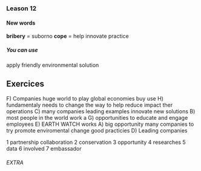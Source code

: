 ### Leason 12

#### New words
**bribery** = suborno
**cope** = help
innovate
practice

##### You can use
apply friendly environmental solution

## Exercices
F) Companies huge world to play global economies buy use
H) fundamentaly needs to change the way to help reduce impact ther operations
C) many companies leading examples innovate new solutions
B) most people in the world work a
G) opportunities to educate and engage employees
E) EARTH WATCH works
A) big opportunity many companies to try promote 
enviromental change good practicies
D) Leading companies


1 partnership collaboration
2 conservation
3 opportunity
4 researches
5 data
6 involved
7 embassador

###### EXTRA
